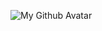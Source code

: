 ![My Github Avatar](https://avatars.githubusercontent.com/u/58746951?s=460&u=c1dc2e66cdf07d949e014be7b208283c14eb13da&v=4)
